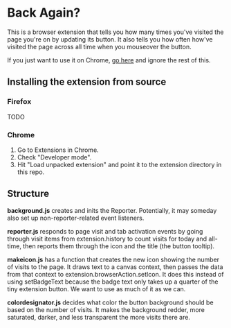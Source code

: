 # Back Again?

This is a browser extension that tells you how many times you've visited the page you're on by updating its button. It also tells you how often how've visited the page across all time when you mouseover the button.

If you just want to use it on Chrome, [go here](https://extension.google.com/webstore/detail/backagain/kjponlihgeoeeppkmclokpbijdomjmfg) and ignore the rest of this.

## Installing the extension from source

### Firefox

TODO

### Chrome

1. Go to Extensions in Chrome.
2. Check "Developer mode".
3. Hit "Load unpacked extension" and point it to the extension directory in this repo.

## Structure

__background.js__ creates and inits the Reporter. Potentially, it may someday also set up non-reporter-related event listeners.

__reporter.js__ responds to page visit and tab activation events by going through visit items from extension.history to count visits for today and all-time, then reports them through the icon and the title (the button tooltip).

__makeicon.js__ has a function that creates the new icon showing the number of visits to the page. It draws text to a canvas context, then passes the data from that context to extension.browserAction.setIcon. It does this instead of using setBadgeText because the badge text only takes up a quarter of the tiny extension button. We want to use as much of it as we can.

__colordesignator.js__ decides what color the button background should be based on the number of visits. It makes the background redder, more saturated, darker, and less transparent the more visits there are.
